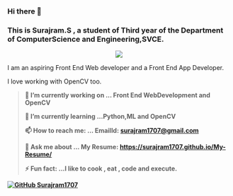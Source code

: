 ### Hi there 👋

<h3>This is <strong>Surajram.S</strong> , a student of Third year of the Department of ComputerScience and Engineering,SVCE.</h3>

<center>
 <img src="https://komarev.com/ghpvc/?username=Surajram1707&color=brightgreen&label=Hellloooo!!!+You+are+viewer+number"/>
 </center>

I am an aspiring Front End Web developer and a Front End App Developer.


I love working with OpenCV too.
<b>
<blockquote>
 🔭 I’m currently working on ... Front End WebDevelopment and OpenCV
 
 
 🌱 I’m currently learning ...Python,ML and OpenCV
 
 
 📫 How to reach me: ... EmailId: surajram1707@gmail.com
 
 
  💬 Ask me about ...  My Resume: https://surajram1707.github.io/My-Resume/
  
  
  ⚡ Fun fact: ...I like to cook , eat , code and execute.
  </blockquote>
  
  [![GitHub Surajram1707](https://img.shields.io/github/followers/Surajram1707?label=follow&style=social)](https://github.com/Surajram1707)
  </b>
<!--
**Surajram1707/Surajram1707** is a ✨ _special_ ✨ repository because its `README.md` (this file) appears on your GitHub profile.

Here are some ideas to get you started:

- 🔭 I’m currently working on ...
- 🌱 I’m currently learning ...
- 👯 I’m looking to collaborate on ...
- 🤔 I’m looking for help with ...
- 💬 Ask me about ...
- 📫 How to reach me: ...
- 😄 Pronouns: ...
- ⚡ Fun fact: ...
-->
